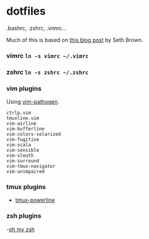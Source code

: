 dotfiles
========

.bashrc, .zshrc, .vimrc...

Much of this is based on [this blog post](http://www.drbunsen.org/the-text-triumvirate/) by Seth Brown.

### vimrc `ln -s vimrc ~/.vimrc`

### zshrc `ln -s zshrc ~/.zshrc`

### vim plugins

Using [vim-pathogen](https://github.com/tpope/vim-pathogen).

```
ctrlp.vim
tmuxline.vim
vim-airline
vim-bufferline
vim-colors-solarized
vim-fugitive
vim-scala
vim-sensible
vim-sleuth
vim-surround
vim-tmux-navigator
vim-unimpaired
```

### tmux plugins

- [tmux-powerline](https://github.com/erikw/tmux-powerline)

### zsh plugins

-[oh my zsh](https://github.com/robbyrussell/oh-my-zsh)
